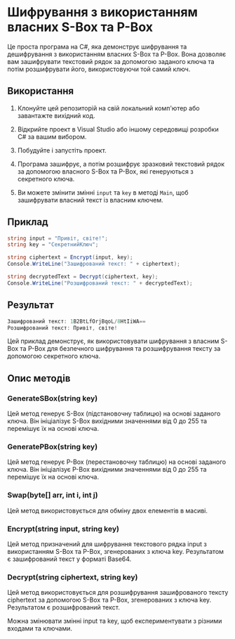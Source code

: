 # Шифрування з використанням власних S-Box та P-Box

Це проста програма на C#, яка демонструє шифрування та дешифрування з використанням власних S-Box та P-Box. Вона дозволяє вам зашифрувати текстовий рядок за допомогою заданого ключа та потім розшифрувати його, використовуючи той самий ключ.

## Використання

1. Клонуйте цей репозиторій на свій локальний комп'ютер або завантажте вихідний код.

2. Відкрийте проект в Visual Studio або іншому середовищі розробки C# за вашим вибором.

3. Побудуйте і запустіть проект.

4. Програма зашифрує, а потім розшифрує зразковий текстовий рядок за допомогою власного S-Box та P-Box, які генеруються з секретного ключа.

5. Ви можете змінити змінні `input` та `key` в методі `Main`, щоб зашифрувати власний текст із власним ключем.

## Приклад

```csharp
string input = "Привіт, світе!";
string key = "СекретнийКлюч";

string ciphertext = Encrypt(input, key);
Console.WriteLine("Зашифрований текст: " + ciphertext);

string decryptedText = Decrypt(ciphertext, key);
Console.WriteLine("Розшифрований текст: " + decryptedText);
```

## Результат
```csharp
Зашифрований текст: 1B2BtLfOrjBqoL/8HtIiWA==
Розшифрований текст: Привіт, світе!
```

Цей приклад демонструє, як використовувати шифрування з власним S-Box та P-Box для безпечного шифрування та розшифрування тексту за допомогою секретного ключа.

## Опис методів
### GenerateSBox(string key)
Цей метод генерує S-Box (підстановочну таблицю) на основі заданого ключа. Він ініціалізує S-Box вихідними значеннями від 0 до 255 та перемішує їх на основі ключа.

### GeneratePBox(string key)
Цей метод генерує P-Box (перестановочну таблицю) на основі заданого ключа. Він ініціалізує P-Box вихідними значеннями від 0 до 255 та перемішує їх на основі ключа.

### Swap(byte[] arr, int i, int j)
Цей метод використовується для обміну двох елементів в масиві.

### Encrypt(string input, string key)
Цей метод призначений для шифрування текстового рядка input з використанням S-Box та P-Box, згенерованих з ключа key. Результатом є зашифрований текст у форматі Base64.

### Decrypt(string ciphertext, string key)
Цей метод використовується для розшифрування зашифрованого тексту ciphertext за допомогою S-Box та P-Box, згенерованих з ключа key. Результатом є розшифрований текст.

Можна змінювати змінні input та key, щоб експериментувати з різними входами та ключами.
